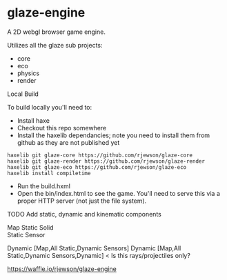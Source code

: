 # glaze-engine

A 2D webgl browser game engine.

Utilizes all the glaze sub projects:

- core
- eco
- physics
- render

Local Build

To build locally you'll need to:

* Install haxe
* Checkout this repo somewhere
* Install the haxelib dependancies; note you need to install them from github as they are not published yet
```
haxelib git glaze-core https://github.com/rjewson/glaze-core
haxelib git glaze-render https://github.com/rjewson/glaze-render
haxelib git glaze-eco https://github.com/rjewson/glaze-eco
haxelib install compiletime
```
* Run the build.hxml
* Open the bin/index.html to see the game.  You'll need to serve this via a proper HTTP server (not just the file system).

TODO
Add static, dynamic and kinematic components

Map
Static Solid	
Static Sensor

Dynamic [Map,All Static,Dynamic Sensors]
Dynamic [Map,All Static,Dynamic Sensors,Dynamic] < Is this rays/projectiles only?

https://waffle.io/rjewson/glaze-engine